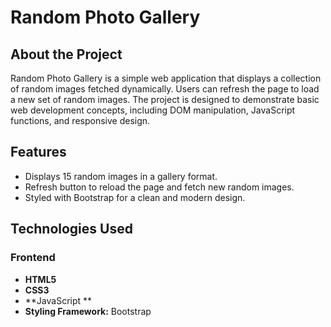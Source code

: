 # Random Photo Gallery

## About the Project

Random Photo Gallery is a simple web application that displays a collection of random images fetched dynamically. Users can refresh the page to load a new set of random images. The project is designed to demonstrate basic web development concepts, including DOM manipulation, JavaScript functions, and responsive design.

## Features

- Displays 15 random images in a gallery format.
- Refresh button to reload the page and fetch new random images.
- Styled with Bootstrap for a clean and modern design.

## Technologies Used

### Frontend
- **HTML5**
- **CSS3**
- **JavaScript **
- **Styling Framework:** Bootstrap
